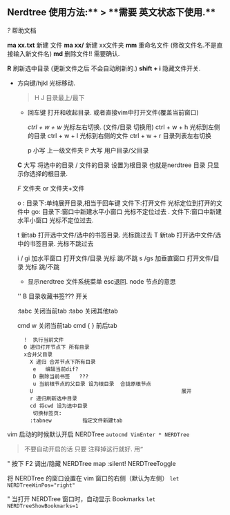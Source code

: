 ## Nerdtree 使用方法:** \> **需要 英文状态下使用.\*\*

*?*           帮助文档

**ma xx.txt** 新建 文件
**ma xx/**    新建  xx文件夹
**mm**        重命名文件 (修改文件名.不是直接输入新文件名)
**md**        删除文件!! 需要确认.

**R**          刷新选中目录 (更新文件之后 不会自动刷新的.) 
**shift + i**  隐藏文件开关.


- 方向键/hjkl  光标移动.
	> H J     目录最上/最下

	- 回车键 打开和收起目录.   或者直接vim中打开文件(覆盖当前窗口)

		*ctrl + w + w*   光标左右切换.  (文件/目录 切换用)
		 ctrl + w + h    光标到左侧的目录
		 ctrl + w + l    光标到右侧的文件
		 ctrl + w + r    目录列表左右切换   

		p 小写  上一级文件夹
		P 大写  用户目录/父目录

	**C** 大写 将选中的目录 / 文件的目录   设置为根目录 
	 也就是nerdtree 目录 只显示你选择的根目录.


	*F*   文件夹 or 文件夹+文件 




	 
	o :   目录下:单纯展开目录,相当于回车键
		  文件下:打开文件  光标定位到打开的文件中
	go:  目录下:窗口中新建水平小窗口  光标不定位过去 .
		  文件下:窗口中新建水平小窗口  光标不定位过去.
	 
	t   新tab   打开选中文件/选中的书签目录.    光标跳过去
	T   新tab   打开选中文件/选中的书签目录.    光标不跳过去
	 
	 
	i / gi   加水平窗口  打开文件/目录      光标 跳/不跳 
	s /gs       加垂直窗口  打开文件/目录  光标 跳/不跳 
	 
	 
	 
	* 显示nerdtree 文件系统菜单 esc退回.    node 节点的意思
		 
	\'' B 目录收藏书签??? 开关
	 
	 
	 
	 
	 
	 
	 
	:tabc  关闭当前tab
	:tabo  关闭其他tab
	 
	 
	cmd w  关闭当前tab
	cmd { } 前后tab
	 
	 
	 
	 
		!  执行当前文件 
		O 递归打开节点下 所有目录
		x合并父目录
		  X 递归 合并节点下所有目录
		   e   编辑当前dif?
		   D 删除当前书签   ???   
		   u 当前根节点的父目录 设为根目录  合拢原根节点
		  U                                                展开
		  r 递归刷新选中目录
		  cd 将cwd 设为选中目录
		   切换标签页:
		  :tabnew          指定文件新建tab




vim 启动的时候默认开启 NERDTree
`autocmd VimEnter * NERDTree`

> 不要自动开启的话 只要 注释掉这行就好. 用`”`




" 按下 F2 调出/隐藏 NERDTree
map  :silent! NERDTreeToggle

将 NERDTree 的窗口设置在 vim 窗口的右侧（默认为左侧）
`let NERDTreeWinPos="right"`

" 当打开 NERDTree 窗口时，自动显示 Bookmarks
`let NERDTreeShowBookmarks=1`








